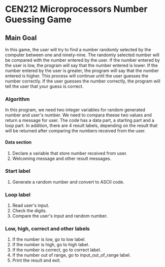 # CEN212 Microprocessors Number Guessing Game
## Main Goal
In this game, the user will try to find a number randomly selected by the computer between one and ninety-nine. The randomly selected number will be compared with the number entered by the user. If the number entered by the user is low, the program will say that the number entered is lower. If the number entered by the user is greater, the program will say that the number entered is higher. This process will continue until the user guesses the number correctly. If the user guesses the number correctly, the program will tell the user that your guess is correct.

### Algorithm
In this program, we need two integer variables for random generated number and user's number. We need to compara theese two values and return a message for user. The code has a data part, a starting part and a loop part. In addition, there are 4 result labels, depending on the result that will be returned after comparing the numbers received from the user.

#### Data section
1. Declare a variable that store number received from user.
2. Welcoming message and other result messages.

### Start label
1. Generate a random number and convert to ASCII code.

### Loop label
1. Read user's input.
2. Check the digits.
3. Compare the user's input and random number.

### Low, high, correct and other labels
1. If the number is low, go to low label.
2. If the number is high, go to high label.
3. If the number is correct, go to correct label.
4. If the number out of range, go to input_out_of_range label.
5. Print the result and exit.
